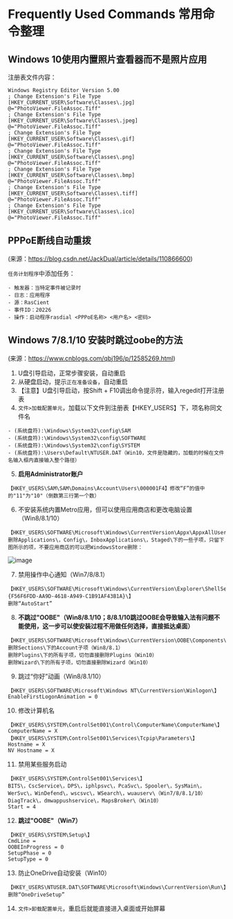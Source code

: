 # Frequently Used Commands 常用命令整理

## Windows 10使用内置照片查看器而不是照片应用
注册表文件内容：
```
Windows Registry Editor Version 5.00
; Change Extension's File Type 
[HKEY_CURRENT_USER\Software\Classes\.jpg] 
@="PhotoViewer.FileAssoc.Tiff" 
; Change Extension's File Type 
[HKEY_CURRENT_USER\Software\Classes\.jpeg] 
@="PhotoViewer.FileAssoc.Tiff" 
; Change Extension's File Type 
[HKEY_CURRENT_USER\Software\Classes\.gif] 
@="PhotoViewer.FileAssoc.Tiff" 
; Change Extension's File Type 
[HKEY_CURRENT_USER\Software\Classes\.png] 
@="PhotoViewer.FileAssoc.Tiff" 
; Change Extension's File Type 
[HKEY_CURRENT_USER\Software\Classes\.bmp] 
@="PhotoViewer.FileAssoc.Tiff" 
; Change Extension's File Type 
[HKEY_CURRENT_USER\Software\Classes\.tiff] 
@="PhotoViewer.FileAssoc.Tiff" 
; Change Extension's File Type 
[HKEY_CURRENT_USER\Software\Classes\.ico] 
@="PhotoViewer.FileAssoc.Tiff"
```

## PPPoE断线自动重拨
(来源：https://blog.csdn.net/JackDual/article/details/110866600)

`任务计划程序`中添加任务：

```
- 触发器：当特定事件被记录时
- 日志：应用程序
- 源：RasCient
- 事件ID：20226
- 操作：启动程序rasdial <PPPoE名称> <用户名> <密码>
```

## Windows 7/8.1/10 安装时跳过oobe的方法
(来源：https://www.cnblogs.com/qbj196/p/12585269.html)

1. U盘引导启动，正常步骤安装，自动重启
2. 从硬盘启动，提示`正在准备设备`，自动重启
3. 【注意】U盘引导启动，按Shift + F10调出命令提示符，输入regedit打开注册表
4. `文件>加载配置单元`，加载以下文件到注册表【HKEY_USERS】下，项名称同文件名

```
- (系统盘符):\Windows\System32\config\SAM
- (系统盘符):\Windows\System32\config\SOFTWARE
- (系统盘符):\Windows\System32\config\SYSTEM
- (系统盘符):\Users\Default\NTUSER.DAT（Win10，文件是隐藏的，加载的时候在文件名输入框内直接输入整个路径）
```

5. **启用Administrator账户**

```
【HKEY_USERS\SAM\SAM\Domains\Account\Users\000001F4】修改“F”的值中的"11"为"10"（倒数第三行第一个数）
```

6. 不安装系统内置Metro应用，但可以使用应用商店和更改电脑设置（Win8/8.1/10）

```
【HKEY_USERS\SOFTWARE\Microsoft\Windows\CurrentVersion\Appx\AppxAllUserStore\】
删除Applications\，Config\，InboxApplications\，Staged\下的一些子项，只留下图所示的项，不要应用商店的可以把WindowsStore删除：
```
![image](https://user-images.githubusercontent.com/21973955/110205226-d99a2080-7eb1-11eb-9152-ff995b241ab7.png)

7. 禁用操作中心通知（Win7/8/8.1）

```
【HKEY_USERS\SOFTWARE\Microsoft\Windows\CurrentVersion\Explorer\ShellServiceObjects\{F56F6FDD-AA9D-4618-A949-C1B91AF43B1A}\】
删除“AutoStart”
```

8. **不跳过"OOBE"（Win8/8.1/10；8/8.1/10跳过OOBE会导致输入法有问题不能使用，这一步可以使安装过程不用做任何选择，直接抵达桌面）**

```
【HKEY_USERS\SOFTWARE\Microsoft\Windows\CurrentVersion\OOBE\Components\】
删除Sections\下的Account子项（Win8/8.1）
删除Plugins\下的所有子项，切勿直接删除Plugins（Win10）
删除Wizard\下的所有子项，切勿直接删除Wizard（Win10）
```

9. 跳过“你好”动画（Win8/8.1/10）

```
【HKEY_USERS\SOFTWARE\Microsoft\Windows NT\CurrentVersion\Winlogon\】
EnableFirstLogonAnimation = 0
```

10. 修改计算机名

```
【HKEY_USERS\SYSTEM\ControlSet001\Control\ComputerName\ComputerName\】
ComputerName = X
【HKEY_USERS\SYSTEM\ControlSet001\Services\Tcpip\Parameters\】
Hostname = X
NV Hostname = X
```

11. 禁用某些服务启动

```
【HKEY_USERS\SYSTEM\ControlSet001\Services\】
BITS\，CscService\，DPS\，iphlpsvc\，PcaSvc\，Spooler\，SysMain\，WerSvc\，WinDefend\，wscsvc\，WSearch\，wuauserv\（Win7/8/8.1/10）
DiagTrack\，dmwappushservice\，MapsBroker\（Win10）
Start = 4
```

12. **跳过"OOBE"（Win7）**

```
【HKEY_USERS\SYSTEM\Setup\】
CmdLine =
OOBEInProgress = 0
SetupPhase = 0
SetupType = 0
```

13. 防止OneDrive自动安装（Win10）

```
【HKEY_USERS\NTUSER.DAT\SOFTWARE\Microsoft\Windows\CurrentVersion\Run\】
删除“OneDriveSetup”
```

14. `文件>卸载配置单元`，重启后就能直接进入桌面或开始屏幕
